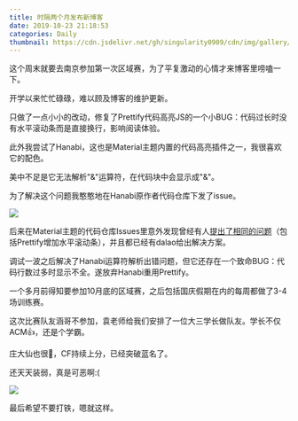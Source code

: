 ```yaml
---
title: 时隔两个月发布新博客
date: 2019-10-23 21:18:53
categories: Daily
thumbnail: https://cdn.jsdelivr.net/gh/singularity0909/cdn/img/gallery/catalina_light.jpg
---
```


这个周末就要去南京参加第一次区域赛，为了平复激动的心情才来博客里唠嗑一下。

开学以来忙忙碌碌，难以顾及博客的维护更新。

只做了一点小小的改动，修复了Prettify代码高亮JS的一个小BUG：代码过长时没有水平滚动条而是直接换行，影响阅读体验。

此外我尝试了Hanabi，这也是Material主题内置的代码高亮插件之一，我很喜欢它的配色。

美中不足是它无法解析"&"运算符，在代码块中会显示成"&amp;"。

为了解决这个问题我憨憨地在Hanabi原作者代码仓库下发了issue。

![](https://cdn.jsdelivr.net/gh/singularity0909/cdn/img/screenshot/hanabi.jpg=400px)

后来在Material主题的代码仓库Issues里意外发现曾经有人[提出了相同的问题](https://github.com/viosey/hexo-theme-material/issues/616)（包括Prettify增加水平滚动条），并且都已经有dalao给出解决方案。

调试一波之后解决了Hanabi运算符解析出错问题，但它还存在一个致命BUG：代码行数过多时显示不全。遂放弃Hanabi重用Prettify。

一个多月前得知要参加10月底的区域赛，之后包括国庆假期在内的每周都做了3-4场训练赛。

这次比赛队友涵哥不参加，袁老师给我们安排了一位大三学长做队友。学长不仅ACM👍，还是个学霸。

庄大仙也很🐂，CF持续上分，已经突破蓝名了。

还天天装弱，真是可恶啊:(

![](https://cdn.jsdelivr.net/gh/singularity0909/cdn/img/screenshot/zhl.png)

最后希望不要打铁，嗯就这样。